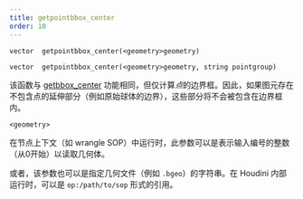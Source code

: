 ```yaml
---
title: getpointbbox_center
order: 10
---
```

`vector  getpointbbox_center(<geometry>geometry)`

`vector  getpointbbox_center(<geometry>geometry, string pointgroup)`

该函数与 [getbbox_center](getbbox_center.html "返回几何体边界框的中心点") 功能相同，但仅计算*点*的边界框。因此，如果图元存在不包含点的延伸部分（例如原始球体的边界），这些部分将不会被包含在边界框内。

`<geometry>`

在节点上下文（如 wrangle SOP）中运行时，此参数可以是表示输入编号的整数（从0开始）以读取几何体。

或者，该参数也可以是指定几何文件（例如 `.bgeo`）的字符串。在 Houdini 内部运行时，可以是 `op:/path/to/sop` 形式的引用。
